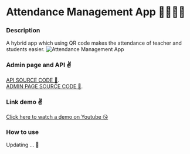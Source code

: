 # Attendance Management App 👩‍🏫👩‍🎓
### Description 
A hybrid app which using QR code makes the attendance of teacher and students easier.
![Attendance Management App](https://serving.photos.photobox.com/738027984052b6615014574a261c6833dd2d5185e0de3843903575edf537cce361dc89dd.jpg)

### Admin page and API ✌
[API SOURCE CODE 🙈](https://github.com/duy-nirvana/attendance-manage-api).\
[ADMIN PAGE SOURCE CODE 🙉](https://github.com/duy-nirvana/attendance-manage-admin).

### Link demo ✌
[Click here to watch a demo on Youtube 😘](https://www.youtube.com/watch?v=z-61C2BGi64&t)

### How to use
Updating ... 💪
